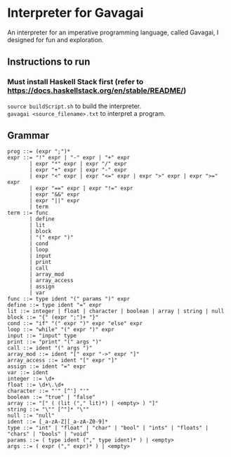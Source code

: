 # Interpreter for Gavagai
An interpreter for an imperative programming language, called Gavagai, I designed for fun and exploration.

## Instructions to run
### Must install Haskell Stack first (refer to https://docs.haskellstack.org/en/stable/README/)
`source buildScript.sh` to build the interpreter.  
`gavagai <source_filename>.txt` to interpret a program.

## Grammar
```
prog ::= (expr ";")*
expr ::= "!" expr | "-" expr | "+" expr
       | expr "*" expr | expr "/" expr
       | expr "+" expr | expr "-" expr
       | expr "<" expr | expr "<=" expr | expr ">" expr | expr ">=" expr
       | expr "==" expr | expr "!=" expr
       | expr "&&" expr
       | expr "||" expr
       | term
term ::= func
       | define
       | lit
       | block
       | "(" expr ")"
       | cond
       | loop
       | input
       | print
       | call
       | array_mod
       | array_access
       | assign
       | var
func ::= type ident "(" params ")" expr
define ::= type ident "=" expr
lit ::= integer | float | character | boolean | array | string | null
block ::= "{" (expr ";")+ "}"
cond ::= "if" "(" expr ")" expr "else" expr
loop ::= "while" "(" expr ")" expr
input ::= "input" type
print ::= "print" "(" args ")"
call ::= ident "(" args ")"
array_mod ::= ident "[" expr "->" expr "]"
array_access ::= ident "[" expr "]"
assign ::= ident "=" expr
var ::= ident
integer ::= \d+
float ::= \d+\.\d+
character ::= "'" [^'] "'"
boolean ::= "true" | "false"
array ::= "[" ( (lit ("," lit)*) | <empty> ) "]"
string ::= "\"" [^"]* "\""
null ::= "null"
ident ::= [_a-zA-Z][_a-zA-Z0-9]*
type ::= "int" | "float" | "char" | "bool" | "ints" | "floats" | "chars" | "bools" | "void"
params ::= ( type ident ("," type ident)* ) | <empty>
args ::= ( expr ("," expr)* ) | <empty>
```
